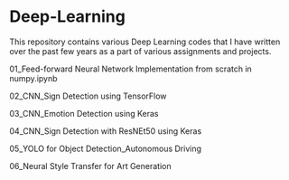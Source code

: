 # Deep-Learning

This repository contains various Deep Learning codes that I have written over the past few years as a part of various assignments and projects.

01_Feed-forward Neural Network Implementation from scratch in numpy.ipynb

02_CNN_Sign Detection using TensorFlow

03_CNN_Emotion Detection using Keras

04_CNN_Sign Detection with ResNEt50 using Keras

05_YOLO for Object Detection_Autonomous Driving

06_Neural Style Transfer for Art Generation
